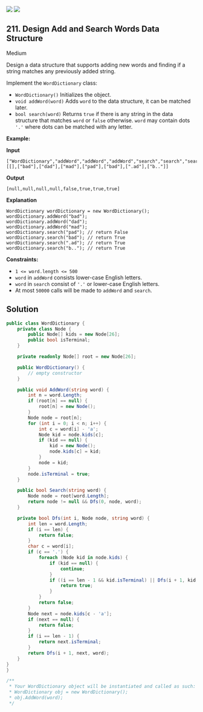[![](https://img.shields.io/github/stars/LeetCode-Top-Interview-150/LeetCode-Top-Interview-150?label=Stars&style=flat-square)](https://github.com/LeetCode-Top-Interview-150/LeetCode-Top-Interview-150)
[![](https://img.shields.io/github/forks/LeetCode-Top-Interview-150/LeetCode-Top-Interview-150?label=Fork%20me%20on%20GitHub%20&style=flat-square)](https://github.com/LeetCode-Top-Interview-150/LeetCode-Top-Interview-150/fork)

## 211\. Design Add and Search Words Data Structure

Medium

Design a data structure that supports adding new words and finding if a string matches any previously added string.

Implement the `WordDictionary` class:

*   `WordDictionary()` Initializes the object.
*   `void addWord(word)` Adds `word` to the data structure, it can be matched later.
*   `bool search(word)` Returns `true` if there is any string in the data structure that matches `word` or `false` otherwise. `word` may contain dots `'.'` where dots can be matched with any letter.

**Example:**

**Input**

    ["WordDictionary","addWord","addWord","addWord","search","search","search","search"] [[],["bad"],["dad"],["mad"],["pad"],["bad"],[".ad"],["b.."]]
    
**Output**

    [null,null,null,null,false,true,true,true]

**Explanation**

    WordDictionary wordDictionary = new WordDictionary();
    wordDictionary.addWord("bad");
    wordDictionary.addWord("dad");
    wordDictionary.addWord("mad");
    wordDictionary.search("pad"); // return False
    wordDictionary.search("bad"); // return True
    wordDictionary.search(".ad"); // return True
    wordDictionary.search("b.."); // return True 

**Constraints:**

*   `1 <= word.length <= 500`
*   `word` in `addWord` consists lower-case English letters.
*   `word` in `search` consist of `'.'` or lower-case English letters.
*   At most `50000` calls will be made to `addWord` and `search`.

## Solution

```csharp
public class WordDictionary {
    private class Node {
        public Node[] kids = new Node[26];
        public bool isTerminal;
    }

    private readonly Node[] root = new Node[26];

    public WordDictionary() {
        // empty constructor
    }

    public void AddWord(string word) {
        int n = word.Length;
        if (root[n] == null) {
            root[n] = new Node();
        }
        Node node = root[n];
        for (int i = 0; i < n; i++) {
            int c = word[i] - 'a';
            Node kid = node.kids[c];
            if (kid == null) {
                kid = new Node();
                node.kids[c] = kid;
            }
            node = kid;
        }
        node.isTerminal = true;
    }

    public bool Search(string word) {
        Node node = root[word.Length];
        return node != null && Dfs(0, node, word);
    }

    private bool Dfs(int i, Node node, string word) {
        int len = word.Length;
        if (i == len) {
            return false;
        }
        char c = word[i];
        if (c == '.') {
            foreach (Node kid in node.kids) {
                if (kid == null) {
                    continue;
                }
                if ((i == len - 1 && kid.isTerminal) || Dfs(i + 1, kid, word)) {
                    return true;
                }
            }
            return false;
        }
        Node next = node.kids[c - 'a'];
        if (next == null) {
            return false;
        }
        if (i == len - 1) {
            return next.isTerminal;
        }
        return Dfs(i + 1, next, word);
    }
}
}

/**
 * Your WordDictionary object will be instantiated and called as such:
 * WordDictionary obj = new WordDictionary();
 * obj.AddWord(word);
 */
```